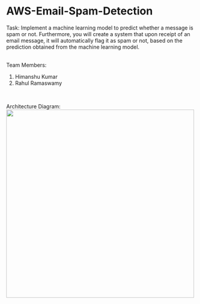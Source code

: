 # AWS-Email-Spam-Detection

Task:
Implement a machine learning model to predict whether a message is spam or not. Furthermore, you will create a system that upon receipt of an
email message, it will automatically flag it as spam or not, based on the prediction obtained from the machine learning model.

<br>
Team Members:

1. Himanshu Kumar 
2. Rahul Ramaswamy


<br>

Architecture Diagram:
<br><img src = "https://user-images.githubusercontent.com/38934646/119194837-4e104480-ba49-11eb-81b3-2572f47f40dd.png" width = "500">


